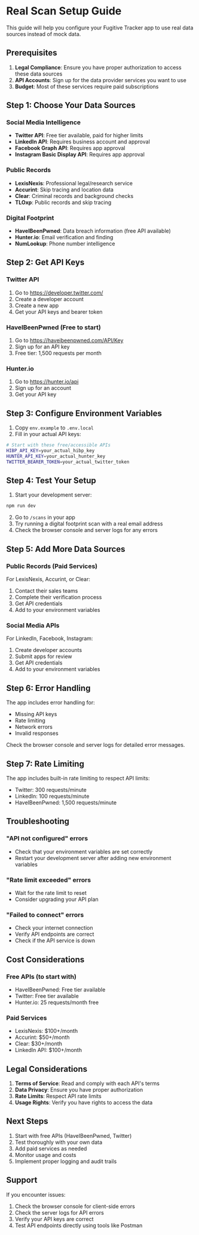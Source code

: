 # Real Scan Setup Guide

This guide will help you configure your Fugitive Tracker app to use real data sources instead of mock data.

## Prerequisites

1. **Legal Compliance**: Ensure you have proper authorization to access these data sources
2. **API Accounts**: Sign up for the data provider services you want to use
3. **Budget**: Most of these services require paid subscriptions

## Step 1: Choose Your Data Sources

### Social Media Intelligence
- **Twitter API**: Free tier available, paid for higher limits
- **LinkedIn API**: Requires business account and approval
- **Facebook Graph API**: Requires app approval
- **Instagram Basic Display API**: Requires app approval

### Public Records
- **LexisNexis**: Professional legal/research service
- **Accurint**: Skip tracing and location data
- **Clear**: Criminal records and background checks
- **TLOxp**: Public records and skip tracing

### Digital Footprint
- **HaveIBeenPwned**: Data breach information (free API available)
- **Hunter.io**: Email verification and finding
- **NumLookup**: Phone number intelligence

## Step 2: Get API Keys

### Twitter API
1. Go to https://developer.twitter.com/
2. Create a developer account
3. Create a new app
4. Get your API keys and bearer token

### HaveIBeenPwned (Free to start)
1. Go to https://haveibeenpwned.com/API/Key
2. Sign up for an API key
3. Free tier: 1,500 requests per month

### Hunter.io
1. Go to https://hunter.io/api
2. Sign up for an account
3. Get your API key

## Step 3: Configure Environment Variables

1. Copy `env.example` to `.env.local`
2. Fill in your actual API keys:

```bash
# Start with these free/accessible APIs
HIBP_API_KEY=your_actual_hibp_key
HUNTER_API_KEY=your_actual_hunter_key
TWITTER_BEARER_TOKEN=your_actual_twitter_token
```

## Step 4: Test Your Setup

1. Start your development server:
```bash
npm run dev
```

2. Go to `/scans` in your app
3. Try running a digital footprint scan with a real email address
4. Check the browser console and server logs for any errors

## Step 5: Add More Data Sources

### Public Records (Paid Services)
For LexisNexis, Accurint, or Clear:
1. Contact their sales teams
2. Complete their verification process
3. Get API credentials
4. Add to your environment variables

### Social Media APIs
For LinkedIn, Facebook, Instagram:
1. Create developer accounts
2. Submit apps for review
3. Get API credentials
4. Add to your environment variables

## Step 6: Error Handling

The app includes error handling for:
- Missing API keys
- Rate limiting
- Network errors
- Invalid responses

Check the browser console and server logs for detailed error messages.

## Step 7: Rate Limiting

The app includes built-in rate limiting to respect API limits:
- Twitter: 300 requests/minute
- LinkedIn: 100 requests/minute
- HaveIBeenPwned: 1,500 requests/minute

## Troubleshooting

### "API not configured" errors
- Check that your environment variables are set correctly
- Restart your development server after adding new environment variables

### "Rate limit exceeded" errors
- Wait for the rate limit to reset
- Consider upgrading your API plan

### "Failed to connect" errors
- Check your internet connection
- Verify API endpoints are correct
- Check if the API service is down

## Cost Considerations

### Free APIs (to start with)
- HaveIBeenPwned: Free tier available
- Twitter: Free tier available
- Hunter.io: 25 requests/month free

### Paid Services
- LexisNexis: $100+/month
- Accurint: $50+/month
- Clear: $30+/month
- LinkedIn API: $100+/month

## Legal Considerations

1. **Terms of Service**: Read and comply with each API's terms
2. **Data Privacy**: Ensure you have proper authorization
3. **Rate Limits**: Respect API rate limits
4. **Usage Rights**: Verify you have rights to access the data

## Next Steps

1. Start with free APIs (HaveIBeenPwned, Twitter)
2. Test thoroughly with your own data
3. Add paid services as needed
4. Monitor usage and costs
5. Implement proper logging and audit trails

## Support

If you encounter issues:
1. Check the browser console for client-side errors
2. Check the server logs for API errors
3. Verify your API keys are correct
4. Test API endpoints directly using tools like Postman 